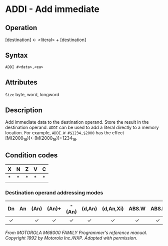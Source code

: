 # ADDI - Add immediate

## Operation
[destination] ← \<literal\> + [destination]

## Syntax
```assembly
ADDI #<data>,<ea>
```

## Attributes
`Size` byte, word, longword

## Description
Add immediate data to the destination operand. Store the result in the destination operand. `ADDI` can be used to add a literal directly to a memory location. For example, `ADDI.W #$1234,$2000` has the effect [M(2000<sub>16</sub>)]←[M(2000<sub>16</sub>)]+1234<sub>16</sub>.

## Condition codes
|X|N|Z|V|C|
|--|--|--|--|--|
|*|*|*|*|*|

### Destination operand addressing modes
|Dn|An|(An)|(An)+|-(An)|(d,An)|(d,An,Xi)|ABS.W|ABS.L|(d,PC)|(d,PC,Xn)|imm|
|:-:|:-:|:-:|:-:|:-:|:-:|:-:|:-:|:-:|:-:|:-:|:-:|
|✓||✓|✓|✓|✓|✓|✓|✓||||

*From MOTOROLA M68000 FAMILY Programmer's reference manual. Copyright 1992 by Motorola Inc./NXP. Adapted with permission.*